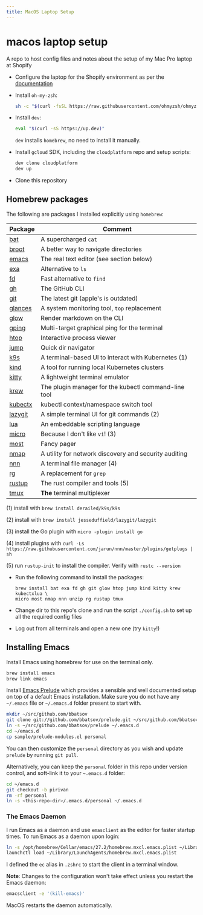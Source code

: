 ```yaml
---
title: MacOS Laptop Setup
---
```


# macos laptop setup

A repo to host config files and notes about the setup of my Mac Pro laptop at Shopify

* Configure the laptop for the Shopify environment as per the [documentation](https://vault.shopify.io/pages/1859-MacOS-and-Setup)

* Install `oh-my-zsh`:
  ```sh
  sh -c "$(curl -fsSL https://raw.githubusercontent.com/ohmyzsh/ohmyzsh/master/tools/install.sh)"
  ```

* Install `dev`:
  ```sh
  eval "$(curl -sS https://up.dev)"
  ```

  `dev` installs `homebrew`, no need to install it manually.

* Install `gcloud` SDK, including the `cloudplatform` repo and setup scripts:
  ```sh
  dev clone cloudplatform
  dev up
  ```

* Clone this repository


## Homebrew packages

The following are packages I installed explicitly using `homebrew`:


| Package                                             | Comment                                               |
|-----------------------------------------------------|-------------------------------------------------------|
| [bat](https://github.com/sharkdp/bat)               | A supercharged `cat`                                  |
| [broot](https://github.com/Canop/broot)             | A better way to navigate directories                  |
| [emacs](https://www.gnu.org/software/emacs/)        | The real text editor (see section below)              |
| [exa](https://the.exa.website/)                     | Alternative to `ls`                                   |
| [fd](https://github.com/sharkdp/fd)                 | Fast alternative to `find`                            |
| [gh](https://cli.github.com/)                       | The GitHub CLI                                        |
| [git](https://git-scm.com/)                         | The latest git (apple's is outdated)                  |
| [glances](https://github.com/nicolargo/glances)     | A system monitoring tool, `top` replacement           |
| [glow](https://github.com/charmbracelet/glow)       | Render markdown on the CLI                            |
| [gping](https://github.com/orf/gping)               | Multi-target graphical ping for the terminal          |
| [htop](https://htop.dev/)                           | Interactive process viewer                            |
| [jump](https://github.com/gsamokovarov/jump)        | Quick dir navigator                                   |
| [k9s](https://k9scli.io/)                           | A terminal-based UI to interact with Kubernetes (1)   |
| [kind](https://kind.sigs.k8s.io/)                   | A tool for running local Kubernetes clusters          |
| [kitty](https://github.com/kovidgoyal/kitty)        | A lightweight terminal emulator                       |
| [krew](https://github.com/kubernetes-sigs/krew)     | The plugin manager for the kubectl command-line tool  |
| [kubectx](https://github.com/ahmetb/kubectx)        | kubectl context/namespace switch tool                 |
| [lazygit](https://github.com/jesseduffield/lazygit) | A simple terminal UI for git commands (2)             |
| [lua](https://www.lua.org)                          | An embeddable scripting language                      |
| [micro](https://micro-editor.github.io/)            | Because I don't like `vi`! (3)                        |
| [most](https://www.jedsoft.org/most/index.html)     | Fancy pager                                           |
| [nmap](https://nmap.org/)                           | A utility for network discovery and security auditing |
| [nnn](https://github.com/jarun/nnn)                 | A terminal file manager (4)                           |
| [rg](https://github.com/BurntSushi/ripgrep)         | A replacement for `grep`                              |
| [rustup](https://www.rust-lang.org/tools/install)   | The rust compiler and tools (5)                       |
| [tmux](https://github.com/tmux/tmux)                | **The** terminal multiplexer                          |

(1) install with
`brew install derailed/k9s/k9s`

(2) install with
`brew install jesseduffield/lazygit/lazygit`

(3) install the Go plugin with
`micro -plugin install go`
  
(4) install plugins with 
`curl -Ls https://raw.githubusercontent.com/jarun/nnn/master/plugins/getplugs | sh`

(5) run `rustup-init` to install the compiler. Verify with `rustc --version`


* Run the following command to install the packages:
  ```
  brew install bat exa fd gh git glow htop jump kind kitty krew kubectxlua \
  micro most nmap nnn unzip rg rustup tmux 
  ```

* Change dir to this repo's clone and run the script `./config.sh` to set up all the required config files

* Log out from all terminals and open a new one (try `kitty`!)

## Installing Emacs

Install Emacs using homebrew for use on the terminal only.

``` sh
brew install emacs
brew link emacs
```

Install [Emacs Prelude](https://prelude.emacsredux.com/) which
provides a sensible and well documented setup on top of a default
Emacs installation. Make sure you do not have any `~/.emacs` file or
`~/.emacs.d` folder present to start with.


``` sh
mkdir ~/src/github.com/bbatsov
git clone git://github.com/bbatsov/prelude.git ~/src/github.com/bbatsov/prelude
ln -s ~/src/github.com/bbatsov/prelude ~/.emacs.d
cd ~/emacs.d
cp sample/prelude-modules.el personal
```

You can then customize the `personal` directory as you wish and update
`prelude` by running `git pull`.

Alternatively, you can keep the `personal` folder in this repo under
version control, and soft-link it to your `~.emacs.d` folder:

``` sh
cd ~/emacs.d
git checkout -b pirivan
rm -rf personal
ln -s <this-repo-dir>/.emacs.d/personal ~/.emacs.d
```

### The Emacs Daemon

I run Emacs as a daemon and use `emasclient` as the editor for faster
startup times. To run Emacs as a daemon upon login:

``` sh
ln -s /opt/homebrew/Cellar/emacs/27.2/homebrew.mxcl.emacs.plist ~/Library/LaunchAgents
launchctl load ~/Library/LaunchAgents/homebrew.mxcl.emacs.plist
```

I defined the `ec` alias in `.zshrc` to start the client in a terminal window.

**Note**: Changes to the configuration won't take effect unless you
restart the Emacs daemon:

``` sh
emacsclient -e '(kill-emacs)'
```

MacOS restarts the daemon automatically.

